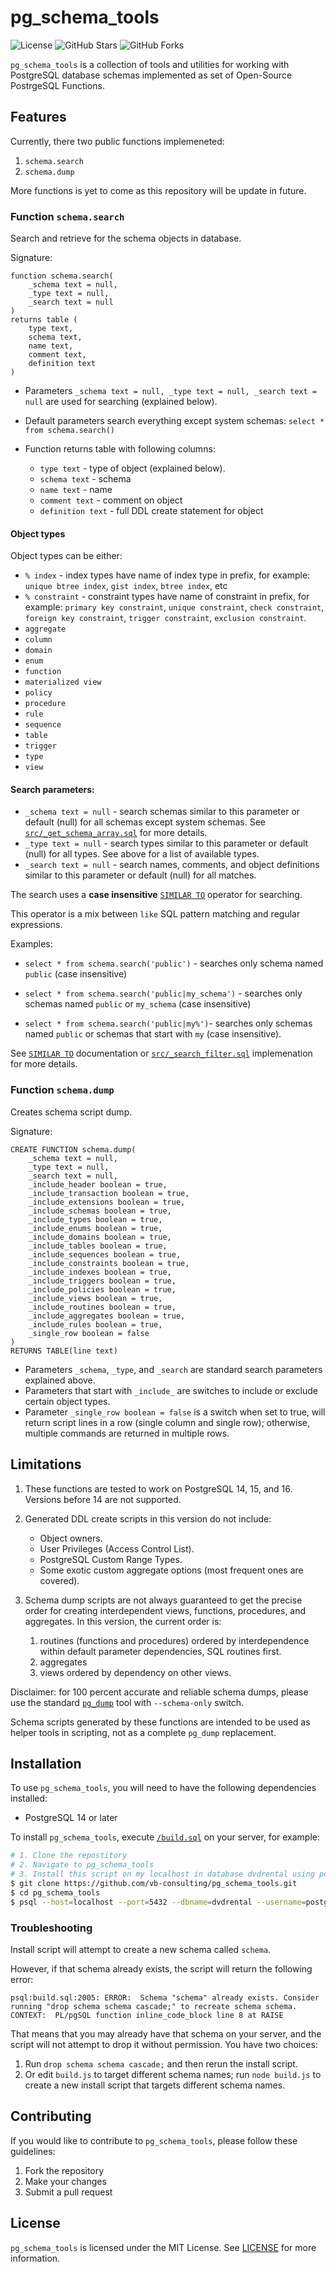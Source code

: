 # pg_schema_tools

![License](https://img.shields.io/badge/license-MIT-green)
![GitHub Stars](https://img.shields.io/github/stars/vb-consulting/pg_schema_tools?style=social)
![GitHub Forks](https://img.shields.io/github/forks/vb-consulting/pg_schema_tools?style=social)

`pg_schema_tools` is a collection of tools and utilities for working with PostgreSQL database schemas implemented as set of Open-Source PostrgeSQL Functions.

## Features

Currently, there two public functions implemeneted:

1. `schema.search`
2. `schema.dump`

More functions is yet to come as this repository will be update in future.

### Function `schema.search`

Search and retrieve for the schema objects in database.

Signature: 

```
function schema.search(
    _schema text = null,
    _type text = null,
    _search text = null
)
returns table (
    type text,
    schema text,
    name text,
    comment text,
    definition text
)
```

- Parameters `_schema text = null, _type text = null, _search text = null` are used for searching (explained below).

- Default parameters search everything except system schemas: `select * from schema.search()`

- Function returns table with following columns:
  - `type text` - type of object (explained below).
  - `schema text` - schema
  - `name text` - name
  - `comment text` - comment on object
  - `definition text` - full DDL create statement for object

#### Object types

Object types can be either:

- `% index` - index types have name of index type in prefix, for example: `unique btree index`, `gist index`, `btree index`, etc
- `% constraint` - constraint types have name of constraint in prefix, for example: `primary key constraint`, `unique constraint`, `check constraint`, `foreign key constraint`, `trigger constraint`, `exclusion constraint`.
- `aggregate`
- `column`
- `domain`
- `enum`
- `function`
- `materialized view`
- `policy`
- `procedure`
- `rule`
- `sequence`
- `table`
- `trigger`
- `type`
- `view`

#### Search parameters:

- `_schema text = null` - search schemas similar to this parameter or default (null) for all schemas except system schemas. See [`src/_get_schema_array.sql`](./src/_get_schema_array.sql) for more details.
- `_type text = null` - search types similar to this parameter or default (null) for all types. See above for a list of available types.
- `_search text = null` - search names, comments, and object definitions similar to this parameter or default (null) for all matches.

The search uses a **case insensitive** [`SIMILAR TO`](https://www.postgresql.org/docs/current/functions-matching.html#FUNCTIONS-SIMILARTO-REGEXP) operator for searching. 

This operator is a mix between `like` SQL pattern matching and regular expressions. 

Examples:

- `select * from schema.search('public')` - searches only schema named `public` (case insensitive)

- `select * from schema.search('public|my_schema')` - searches only schemas named `public` or `my_schema` (case insensitive)

- `select * from schema.search('public|my%')`- searches only schemas named `public` or schemas that start with `my` (case insensitive).

See [`SIMILAR TO`](https://www.postgresql.org/docs/current/functions-matching.html#FUNCTIONS-SIMILARTO-REGEXP) documentation or [`src/_search_filter.sql`](./src/_search_filter.sql) implemenation for more details.

### Function `schema.dump`

Creates schema script dump.

Signature:

```
CREATE FUNCTION schema.dump(
    _schema text = null, 
    _type text = null, 
    _search text = null, 
    _include_header boolean = true, 
    _include_transaction boolean = true, 
    _include_extensions boolean = true, 
    _include_schemas boolean = true, 
    _include_types boolean = true, 
    _include_enums boolean = true, 
    _include_domains boolean = true, 
    _include_tables boolean = true, 
    _include_sequences boolean = true, 
    _include_constraints boolean = true, 
    _include_indexes boolean = true, 
    _include_triggers boolean = true, 
    _include_policies boolean = true, 
    _include_views boolean = true, 
    _include_routines boolean = true, 
    _include_aggregates boolean = true, 
    _include_rules boolean = true, 
    _single_row boolean = false
)
RETURNS TABLE(line text)
```

- Parameters `_schema`, `_type`, and `_search` are standard search parameters explained above.
- Parameters that start with `_include_` are switches to include or exclude certain object types.
- Parameter `_single_row boolean = false` is a switch when set to true, will return script lines in a row (single column and single row); otherwise, multiple commands are returned in multiple rows.

## Limitations

1. These functions are tested to work on PostgreSQL 14, 15, and 16. Versions before 14 are not supported.

2. Generated DDL create scripts in this version do not include: 
   - Object owners.
   - User Privileges (Access Control List).
   - PostgreSQL Custom Range Types.
   - Some exotic custom aggregate options (most frequent ones are covered).

3. Schema dump scripts are not always guaranteed to get the precise order for creating interdependent views, functions, procedures, and aggregates. In this version, the current order is:
   1. routines (functions and procedures) ordered by interdependence within default parameter dependencies, SQL routines first.
   2. aggregates
   3. views ordered by dependency on other views.

Disclaimer: for 100 percent accurate and reliable schema dumps, please use the standard [`pg_dump`](https://www.postgresql.org/docs/current/app-pgdump.html) tool with `--schema-only` switch.

Schema scripts generated by these functions are intended to be used as helper tools in scripting, not as a complete `pg_dump` replacement.

## Installation

To use `pg_schema_tools`, you will need to have the following dependencies installed:

- PostgreSQL 14 or later

To install `pg_schema_tools`, execute [`/build.sql`](/build.sql) on your server, for example:

```bash
# 1. Clone the repostitory
# 2. Navigate to pg_schema_tools
# 3. Install this script on my localhost in database dvdrental using postgres user
$ git clone https://github.com/vb-consulting/pg_schema_tools.git
$ cd pg_schema_tools
$ psql --host=localhost --port=5432 --dbname=dvdrental --username=postgres --file=build.sql
```

### Troubleshooting

Install script will attempt to create a new schema called `schema`.

However, if that schema already exists, the script will return the following error:

```
psql:build.sql:2005: ERROR:  Schema "schema" already exists. Consider running "drop schema schema cascade;" to recreate schema schema.
CONTEXT:  PL/pgSQL function inline_code_block line 8 at RAISE
```

That means that you may already have that schema on your server, and the script will not attempt to drop it without permission. You have two choices:

1) Run `drop schema schema cascade;` and then rerun the install script.
2) Or edit `build.js` to target different schema names; run `node build.js` to create a new install script that targets different schema names.

## Contributing

If you would like to contribute to `pg_schema_tools`, please follow these guidelines:

1. Fork the repository
2. Make your changes
3. Submit a pull request

## License

`pg_schema_tools` is licensed under the MIT License. See [LICENSE](https://github.com/vb-consulting/pg_schema_tools/blob/master/LICENSE) for more information.
